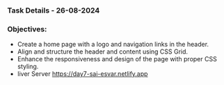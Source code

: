 ### Task Details - 26-08-2024
### Objectives:
- Create a home page with a logo and navigation links in the header.
- Align and structure the header and content using CSS Grid.
- Enhance the responsiveness and design of the page with proper CSS styling.
- liver Server 
https://day7-sai-esvar.netlify.app